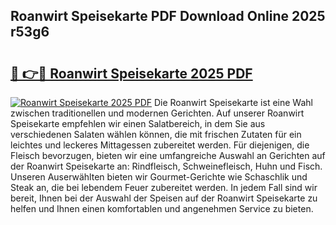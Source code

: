 ## Roanwirt Speisekarte PDF Download Online 2025 r53g6

# <h2><a href="http://gcc58r.nevu.top/?p=Roanwirt+Speisekarte">🔗 👉🔴 Roanwirt Speisekarte 2025 PDF</a></h2>

[![Roanwirt Speisekarte 2025 PDF](https://i.imgur.com/dBaPXMq.png)](http://gcc58r.nevu.top/?p=Roanwirt+Speisekarte)
Die Roanwirt Speisekarte ist eine Wahl zwischen traditionellen und modernen Gerichten. Auf unserer Roanwirt Speisekarte empfehlen wir einen Salatbereich, in dem Sie aus verschiedenen Salaten wählen können, die mit frischen Zutaten für ein leichtes und leckeres Mittagessen zubereitet werden. Für diejenigen, die Fleisch bevorzugen, bieten wir eine umfangreiche Auswahl an Gerichten auf der Roanwirt Speisekarte an: Rindfleisch, Schweinefleisch, Huhn und Fisch. Unseren Auserwählten bieten wir Gourmet-Gerichte wie Schaschlik und Steak an, die bei lebendem Feuer zubereitet werden. In jedem Fall sind wir bereit, Ihnen bei der Auswahl der Speisen auf der Roanwirt Speisekarte zu helfen und Ihnen einen komfortablen und angenehmen Service zu bieten.
